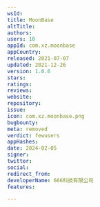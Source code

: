 ```yaml
---
wsId: 
title: MoonBase
altTitle: 
authors: 
users: 10
appId: com.xz.moonbase
appCountry: 
released: 2021-07-07
updated: 2021-12-26
version: 1.0.6
stars: 
ratings: 
reviews: 
website: 
repository: 
issue: 
icon: com.xz.moonbase.png
bugbounty: 
meta: removed
verdict: fewusers
appHashes: 
date: 2024-02-05
signer: 
twitter: 
social: 
redirect_from: 
developerName: 666科技有限公司
features: 

---
```


